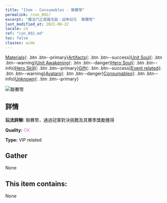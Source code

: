 ```yaml
---
title: "Item - Consumables - 聯賽幣"
permalink: /con_892/
excerpt: "魔法门之英雄无敌：战争纪元  聯賽幣"
last_modified_at: 2021-06-22
locale: cn
ref: "con_892.md"
toc: false
classes: wide
---
```

 [Materials](/ItemsCN/){: .btn .btn--primary}[Artifacts](/ItemsCN/Artifacts/){: .btn .btn--success}[Unit Soul](/ItemsCN/UnitSoul/){: .btn .btn--warning}[Unit Awakening](/ItemsCN/UnitAwakening/){: .btn .btn--danger}[Hero Soul](/ItemsCN/HeroSoul/){: .btn .btn--info}[Hero Skill](/ItemsCN/HeroSkill/){: .btn .btn--primary}[Gift](/ItemsCN/Gift/){: .btn .btn--success}[Event related](/ItemsCN/Events/){: .btn .btn--warning}[Avatars](/ItemsCN/Avatars/){: .btn .btn--danger}[Consumables](/ItemsCN/Consumables/){: .btn .btn--info}[Unknown](/ItemsCN/Unknown/){: .btn .btn--primary}

 ![聯賽幣](/images/t/i_112.png)

## 詳情
 **玩法詳解:** 聯賽幣，通過冠軍對決挑戰及其賽季獎勵獲得

 **Quality:** <span style="color: #DA70D6">OK</span>

 **Type:** VIP related

## Gather

  None

## This item contains:

  None

